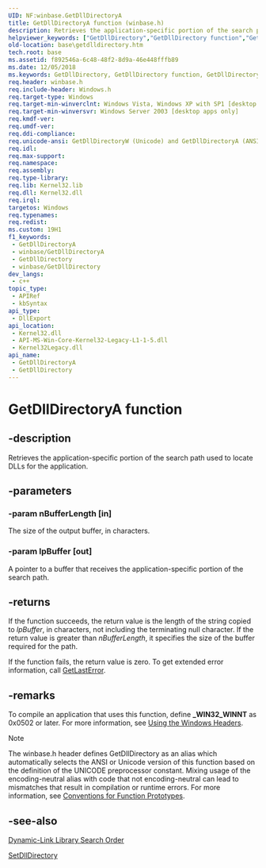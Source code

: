 ```yaml
---
UID: NF:winbase.GetDllDirectoryA
title: GetDllDirectoryA function (winbase.h)
description: Retrieves the application-specific portion of the search path used to locate DLLs for the application.
helpviewer_keywords: ["GetDllDirectory","GetDllDirectory function","GetDllDirectoryA","GetDllDirectoryW","base.getdlldirectory","winbase/GetDllDirectory","winbase/GetDllDirectoryA","winbase/GetDllDirectoryW"]
old-location: base\getdlldirectory.htm
tech.root: base
ms.assetid: f892546a-6c48-48f2-8d9a-46e448fffb89
ms.date: 12/05/2018
ms.keywords: GetDllDirectory, GetDllDirectory function, GetDllDirectoryA, GetDllDirectoryW, base.getdlldirectory, winbase/GetDllDirectory, winbase/GetDllDirectoryA, winbase/GetDllDirectoryW
req.header: winbase.h
req.include-header: Windows.h
req.target-type: Windows
req.target-min-winverclnt: Windows Vista, Windows XP with SP1 [desktop apps only]
req.target-min-winversvr: Windows Server 2003 [desktop apps only]
req.kmdf-ver: 
req.umdf-ver: 
req.ddi-compliance: 
req.unicode-ansi: GetDllDirectoryW (Unicode) and GetDllDirectoryA (ANSI)
req.idl: 
req.max-support: 
req.namespace: 
req.assembly: 
req.type-library: 
req.lib: Kernel32.lib
req.dll: Kernel32.dll
req.irql: 
targetos: Windows
req.typenames: 
req.redist: 
ms.custom: 19H1
f1_keywords:
 - GetDllDirectoryA
 - winbase/GetDllDirectoryA
 - GetDllDirectory
 - winbase/GetDllDirectory
dev_langs:
 - c++
topic_type:
 - APIRef
 - kbSyntax
api_type:
 - DllExport
api_location:
 - Kernel32.dll
 - API-MS-Win-Core-Kernel32-Legacy-L1-1-5.dll
 - Kernel32Legacy.dll
api_name:
 - GetDllDirectoryA
 - GetDllDirectory
---
```


# GetDllDirectoryA function


## -description

Retrieves the application-specific portion of the search path used to locate DLLs for the 
   application.

## -parameters

### -param nBufferLength [in]

The size of the output buffer, in characters.

### -param lpBuffer [out]

A pointer to a buffer that receives the application-specific portion of the search path.

## -returns

If the function succeeds, the return value is the length of the string copied to 
       <i>lpBuffer</i>, in characters, not including the terminating null character. If the return 
       value is greater than <i>nBufferLength</i>, it specifies the size of the buffer required for 
       the path.

If the function fails, the return value is zero. To get extended error information, call 
       <a href="/windows/desktop/api/errhandlingapi/nf-errhandlingapi-getlasterror">GetLastError</a>.

## -remarks

To compile an application that uses this function, define <b>_WIN32_WINNT</b> as 0x0502 
    or later. For more information, see 
    <a href="/windows/desktop/WinProg/using-the-windows-headers">Using the Windows Headers</a>.





> [!NOTE]
> The winbase.h header defines GetDllDirectory as an alias which automatically selects the ANSI or Unicode version of this function based on the definition of the UNICODE preprocessor constant. Mixing usage of the encoding-neutral alias with code that not encoding-neutral can lead to mismatches that result in compilation or runtime errors. For more information, see [Conventions for Function Prototypes](/windows/win32/intl/conventions-for-function-prototypes).

## -see-also

<a href="/windows/desktop/Dlls/dynamic-link-library-search-order">Dynamic-Link Library Search Order</a>



<a href="/windows/desktop/api/winbase/nf-winbase-setdlldirectorya">SetDllDirectory</a>

